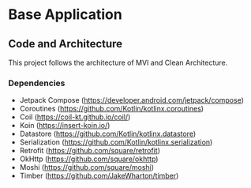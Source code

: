 # Base Application

## Code and Architecture

This project follows the architecture of MVI and Clean Architecture.


### Dependencies

- Jetpack Compose (https://developer.android.com/jetpack/compose)
- Coroutines (https://github.com/Kotlin/kotlinx.coroutines)
- Coil (https://coil-kt.github.io/coil/)
- Koin (https://insert-koin.io/)
- Datastore (https://github.com/Kotlin/kotlinx.datastore)
- Serialization (https://github.com/Kotlin/kotlinx.serialization)
- Retrofit (https://github.com/square/retrofit)
- OkHttp (https://github.com/square/okhttp)
- Moshi (https://github.com/square/moshi)
- Timber (https://github.com/JakeWharton/timber)